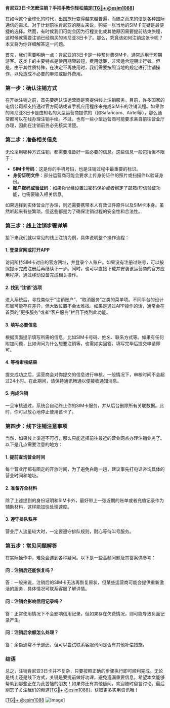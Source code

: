 **肯尼亚3日卡怎麽注销？手把手教你轻松搞定[[TG💪+ @esim1088](https://t.me/s/esim1088)]**

在如今这个全球化的时代，出国旅行变得越来越普遍，而随之而来的便是各种国际通信的需求。对于计划前往肯尼亚的朋友来说，购买一张当地的SIM卡无疑是最便捷的选择。然而，有时候我们可能会因为行程变化或其他原因需要提前结束旅程，这时候就需要注销已经购买的肯尼亚3日卡了。那么，究竟该如何注销这张卡呢？本文将为你详细解答这一问题。

首先，我们需要明确一点：肯尼亚的3日卡是一种预付费SIM卡，通常适用于短期游客。这类卡的主要特点是使用期限较短，费用低廉，非常适合短期出行者。但是，由于其性质特殊，在决定不再使用时，我们需要按照当地的规定进行注销操作，以免造成不必要的麻烦或额外费用。

### **第一步：确认注销方式**

在开始注销之前，首先要确认该运营商是否提供线上注销服务。目前，许多国家的电信公司都支持通过官方网站或者手机应用程序来完成SIM卡的注销流程。如果你的肯尼亚3日卡是由知名的大型运营商提供的（如Safaricom、Airtel等），那么通常都可以在线办理注销手续。不过，也有一些小型运营商可能要求亲自前往营业厅办理，因此在注销前务必先核实清楚。

### **第二步：准备相关信息**

无论采用哪种方式注销，都需要准备好一些必要的信息。这些信息一般包括但不限于：
- **SIM卡号码**：这是你的手机号码，也是注销过程中最重要的标识。
- **身份证明文件**：部分运营商可能会要求上传身份证件的照片或扫描件以验证身份。
- **账户密码或验证码**：如果你曾经设置过密码保护或者绑定了邮箱/短信验证功能，也需要输入相关信息。

如果选择到实体营业厅办理，则还需要携带本人有效证件原件以及SIM卡本身。虽然听起来有些繁琐，但这些都是为了确保注销过程的安全性和合法性。

### **第三步：线上注销步骤详解**

接下来我们就以常见的线上注销为例，具体说明整个操作流程：

#### **1. 登录官网或打开APP**
访问所持SIM卡对应的官方网址，并登录个人账户。如果没有注册过账号，可以按照提示完成注册后再继续下一步。同时，也可以直接下载并安装该运营商的官方应用程序，通过移动设备完成相关操作。

#### **2. 找到“注销”选项**
进入系统后，寻找类似于“注销账户”、“取消服务”之类的菜单项。不同平台的设计布局可能存在差异，但大致位置不会太难找。如果是通过APP操作的话，通常会在首页的“更多服务”或者“客户服务”栏目下找到此功能。

#### **3. 填写必要信息**
根据页面提示填写所需的信息，比如SIM卡号码、姓名、联系方式等。如果有任何附加问题，比如询问为什么想要注销等，也需如实回答。填写完毕后提交申请即可。

#### **4. 等待审核结果**
提交成功之后，运营商会对你提交的信息进行审核。一般情况下，审核时间不会超过24小时。在此期间，请保持通讯畅通以便接收通知消息。

#### **5. 完成注销**
一旦审核通过，系统会自动终止你的SIM卡服务，并从后台删除所有关联数据。此时，你可以放心地停止使用该卡了。

### **第四步：线下注销注意事项**

当然，如果线上渠道不可行，那么只能选择前往最近的营业网点办理注销业务了。以下是几点需要注意的地方：

#### **1. 提前查询营业时间**
每个营业厅都有固定的开放时间，为了避免白跑一趟，建议事先打电话咨询具体的营业时间和地址。

#### **2. 准备齐全材料**
除了上述提到的身份证明和SIM卡外，最好带上一张近期的账单或者充值记录作为辅助材料，这样能加快处理速度。

#### **3. 遵守排队秩序**
营业厅人流量较大时，一定要遵守排队规则，耐心等待叫号服务。

### **第五步：常见问题解答**

在实际操作中，难免会遇到各种疑问。以下是一些高频问题及其答案供参考：

#### **问：注销后还能恢复吗？**
答：一般来说，注销后的SIM卡无法再恢复原状，但某些运营商可能会提供重新激活的服务，具体情况可联系客服了解详情。

#### **问：注销会影响信用记录吗？**
答：正常使用情况下不会影响信用记录，但如果存在欠费情况，则可能导致负面记录产生。

#### **问：注销后余额怎么处理？**
答：余额通常不予退还，但可以尝试联系客服询问是否有其他补偿措施。

### **结语**

总之，注销肯尼亚3日卡并不复杂，只要按照正确的步骤执行即可顺利完成。无论是线上还是线下方式，关键是要提前做好功课，避免遗漏重要信息。希望本文能够帮助到那些正在为此苦恼的朋友！如果你还有其他疑问，欢迎随时留言讨论。最后别忘了关注我们的频道[[TG💪+ @esim1088](https://t.me/s/esim1088)]，获取更多实用资讯哦！

[[TG💪+ @esim1088](https://t.me/s/esim1088) ![Image](https://i.postimg.cc/4NQfJmqS/Snipaste-2025-05-13-00-14-12.png)]